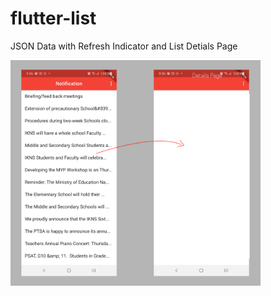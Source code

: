 # flutter-list
JSON Data with Refresh Indicator and List Detials Page

<img src="details1.jpg" width="400">

